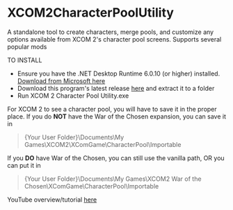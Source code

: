 # XCOM2CharacterPoolUtility
A standalone tool to create characters, merge pools, and customize any options available from XCOM 2's character pool screens. Supports several popular mods

TO INSTALL
* Ensure you have the .NET Desktop Runtime 6.0.10 (or higher) installed. <a href="https://dotnet.microsoft.com/en-us/download/dotnet/thank-you/runtime-6.0.10-windows-x64-installer">Download from Microsoft here</a>
* Download this program's latest release <a href="https://github.com/Shaosil/XCOM2CharacterPoolUtility/releases/latest">here</a> and extract it to a folder
* Run XCOM 2 Character Pool Utility.exe

For XCOM 2 to see a character pool, you will have to save it in the proper place.
If you do <b>NOT</b> have the War of the Chosen expansion, you can save it in
> {Your User Folder}\Documents\My Games\XCOM2\XComGame\CharacterPool\Importable

If you <b>DO</b> have War of the Chosen, you can still use the vanilla path, OR you can put it in
> {Your User Folder}\Documents\My Games\XCOM2 War of the Chosen\XComGame\CharacterPool\Importable

YouTube overview/tutorial <a href="https://youtu.be/4fsvSy9pbtw">here</a>